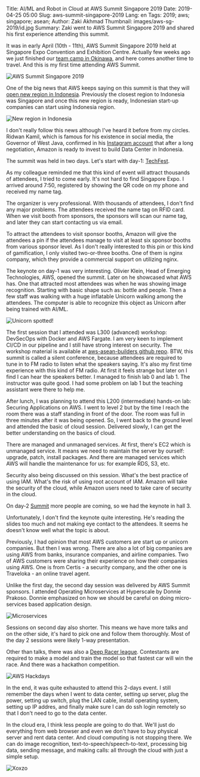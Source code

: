 Title: AI/ML and Robot in Cloud at AWS Summit Singapore 2019
Date: 2019-04-25 05:00
Slug: aws-summit-singapore-2019
Lang: en
Tags: 2019; aws; singapore; asean;
Author: Zaki Akhmad
Thumbnail: images/aws-sg-2019/id.jpg
Summary: Zaki went to AWS Summit Singapore 2019 and shared his first experience attending this summit.

It was in early April (10th - 11th), AWS Summit Singapore 2019 held at
Singapore Expo Convention and Exhibition Centre. Actually few weeks ago we just
finished our [team camp in Okinawa](https://blog.xoxzo.com/2019/04/01/okinawa-2019-spring-team-camp/),
and here comes another time to travel. And this is my first time attending AWS Summit.

![AWS Summit Singapore 2019]({filename}/images/aws-sg-2019/venue.jpg)

One of the big news that AWS keeps saying on this summit is that they will
[open new region in Indonesia](https://press.aboutamazon.com/news-releases/news-release-details/aws-open-new-region-indonesia).
Previously the closest region to Indonesia was Singapore and once this new region is ready,
Indonesian start-up companies can start using Indonesia region.

![New region in Indonesia]({filename}/images/aws-sg-2019/id.jpg)

I don't really follow this news although I've heard it before from my circles.
Ridwan Kamil, which is famous for his existence in social media, the Governor of West Java,
confirmed in his [Instagram account](https://www.instagram.com/p/Bwldg5OgpAl/)
that after a long negotiation, Amazon is ready to invest to build Data Center in Indonesia.

The summit was held in two days. Let's start with day-1: [TechFest](https://aws.amazon.com/events/summits/singapore/agenda/techfest/).

As my colleague reminded me that this kind of event will attract thousands of attendees, I tried
to come early. It's not hard to find Singapore Expo. I arrived around 7:50, registered by showing
the QR code on my phone and received my name tag.

The organizer is very professional. With thousands of attendees, I don't find any major problems.
The attendees received the name tag on RFID card. When we visit booth from sponsors, the sponsors
will scan our name tag, and later they can start contacting us via email.

To attract the attendees to visit sponsor booths, Amazon will give the attendees a pin if the attendees
manage to visit at least six sponsor booths from various sponsor level. As I don't really interested
to this pin or this kind of gamification, I only visited two-or-three booths. One of them is
nginx company, which they provide a commercial support on utilizing nginx.

The keynote on day-1 was very interesting. Olivier Klein, Head of Emerging Technologies, AWS, opened
the summit. Later on he showcased what AWS has. One that attracted most attendees was when
he was showing image recognition. Starting with basic shape such as: bottle and people. Then a few staff
was walking with a huge inflatable Unicorn walking among the attendees. The computer is able
to recognize this object as Unicorn after being trained with AI/ML.

![Unicorn spotted!]({filename}/images/aws-sg-2019/unicorn.jpg)

The first session that I attended was L300 (advanced) workshop: DevSecOps with Docker and AWS Fargate.
I am very keen to implement CI/CD in our pipeline and I still have strong interest on security.
The workshop material is available at [aws-asean-builders github repo](https://github.com/aws-asean-builders/devsecops).
BTW, this summit is called a silent conference, because attendees are required to tune in to FM radio
to listen what the speakers saying. It's also my first time experience with this kind of FM radio.
At first it feels strange but later on I find I can hear the speakers better. I managed to finish
lab 0 and lab 1. The instructor was quite good. I had some problem on lab 1 but the teaching assistant
were there to help me.

After lunch, I was planning to attend this L200 (intermediate) hands-on lab: Securing Applications on AWS.
I went to level 2 but by the time I reach the room there was a staff standing in front of the door. The room
was full in three minutes after it was being opened. So, I went back to the ground level and attended the basic
of cloud session. Delivered slowly, I can get the better understanding on the basics of cloud.

There are managed and unmanaged services. At first, there's EC2 which is unmanaged service. It means we need
to maintain the server by ourself: upgrade, patch, install packages. And there are managed services which AWS
will handle the maintenance for us: for example RDS, S3, etc.

Security also being discussed on this session. What's the best practice of using IAM. What's the risk of using
root account of IAM. Amazon will take the security of the cloud, while Amazon users need to take care of security in the cloud.

On day-2 [Summit](https://aws.amazon.com/events/summits/singapore/agenda/aws-summit/) more people are coming,
so we had the keynote in hall 3.

Unfortunately, I don't find the keynote quite interesting. He's reading the slides too much and not making eye
contact to the attendees. It seems he doesn't know well what the topic is about.

Previously, I had opinion that most AWS customers are start up or unicorn companies. But then I was wrong.
There are also a lot of big companies are using AWS from banks, insurance companies, and airline companies.
Two of AWS customers were sharing their experience on how their companies using AWS. One is from Certis - a security company,
and the other one is Traveloka - an online travel agent.

Unlike the first day, the second day session was delivered by AWS Summit sponsors.
I attended Operating Microservices at Hyperscale by Donnie Prakoso.
Donnie emphasized on how we should be careful on doing micro-services based application design.

![Microservices]({filename}/images/aws-sg-2019/microservices.jpg)

Sessions on second day also shorter. This means we have more talks and on the other side, it's hard to pick one
and follow them thoroughly. Most of the day 2 sessions were likely 1-way presentation.

Other than talks, there was also a [Deep Racer league](https://aws.amazon.com/deepracer/league/).
Contestants are required to make a model and train the model so that fastest car will win the race.
And there was a hackathon competition.

![AWS Hackdays]({filename}/images/aws-sg-2019/ph.jpg)

In the end, it was quite exhausted to attend this 2-days event. I still remember the days when I went to data center,
setting up server, plug the power, setting up switch, plug the LAN cable, install operating system, setting up IP addres,
and finally make sure I can do ssh login remotely so that I don't need to go to the data center.

In the cloud era, I think less people are going to do that.
We'll just do everything from web browser and even we don't have to buy physical server and rent data center.
And cloud computing is not stopping there. We can do image recognition, text-to-speech/speech-to-text, processing big data,
sending message, and making calls: all through the cloud with just a simple setup.

![Xoxzo]({filename}/images/aws-sg-2019/xoxzo.jpg)
